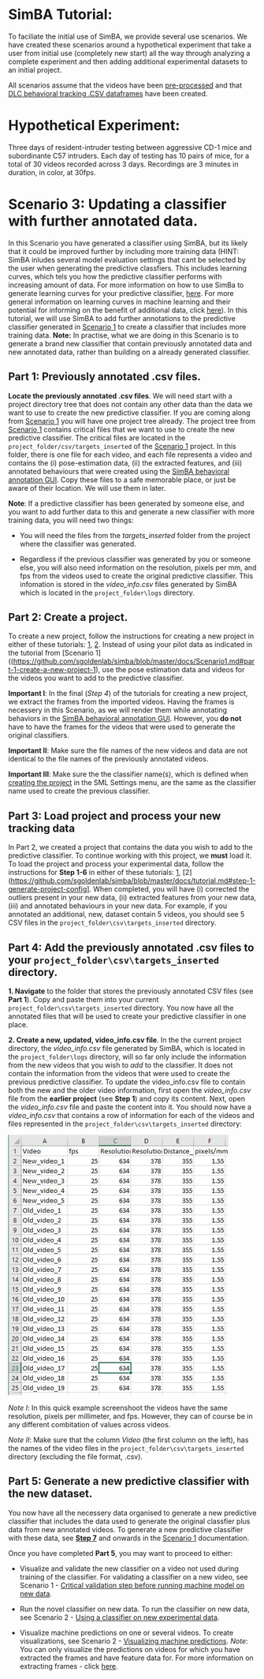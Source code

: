 # SimBA Tutorial:

To faciliate the initial use of SimBA, we provide several use scenarios. We have created these scenarios around a hypothetical experiment that take a user from initial use (completely new start) all the way through analyzing a complete experiment and then adding additional experimental datasets to an initial project.

All scenarios assume that the videos have been [pre-processed](https://github.com/sgoldenlab/simba/blob/master/docs/tutorial_process_videos.md) and that [DLC behavioral tracking .CSV dataframes](https://github.com/sgoldenlab/simba/blob/master/docs/Tutorial_DLC.md) have been created.

# **Hypothetical Experiment**:
Three days of resident-intruder testing between aggressive CD-1 mice and subordinante C57 intruders. Each day of testing has 10 pairs of mice, for a total of 30 videos recorded across 3 days. Recordings are 3 minutes in duration, in color, at 30fps.

# **Scenario 3**: Updating a classifier with further annotated data.
In this Scenario you have generated a classifier using SimBA, but its likely that it could be improved further by including more training data (HINT: SimBA inludes several model evaluation settings that cant be selected by the user when generating the predictive classfiers. This includes learning curves, which tels you how the predictive classifier performs with increasing amount of data. For more information on how to use SimBa to generate learning curves for your predictive classifier, [here](https://github.com/sgoldenlab/simba/blob/master/docs/Scenario1.md#step-7-train-machine-model). For more general information on learning curves in machine learning and their potential for informing on the benefit of additional data, click [here](https://scikit-learn.org/stable/auto_examples/model_selection/plot_learning_curve.html)). In this tutorial, we will use SimBA to add further annotations to the predictive classifier generated in [Scenario 1](https://github.com/sgoldenlab/simba/blob/master/docs/Scenario1.md) to create a classifier that includes more training data. **Note:** In practise, what we are doing in this Scenario is to generate a brand new classifier that contain previously annotated data and new annotated data, rather than building on a already generated classifier.   

## Part 1: Previously annotated .csv files. 

**Locate the previously annotated .csv files**. We will need start with a project directory tree that does not contain any other data than the data we want to use to create the new predictive classifier. If you are coming along from [Scenario 1](https://github.com/sgoldenlab/simba/edit/master/docs/Scenario1.md) you will have one project tree already. The project tree from [Scenario 1](https://github.com/sgoldenlab/simba/edit/master/docs/Scenario1.md) contains critical files that we want to use to create the new predictive classifier. The critical files are located in the `project_folder/csv/targets_inserted` of the [Scenario 1](https://github.com/sgoldenlab/simba/edit/master/docs/Scenario1.md) project. In this folder, there is one file for each video, and each file represents a video and contains the (i) pose-estimation data, (ii) the extracted features, and (iii) annotated behaviours that were created using the [SimBA behavioral annotation GUI](https://github.com/sgoldenlab/simba/blob/master/docs/Scenario1.md#step-6-label-behavior-ie-create-annotations-for-predictive-classifiers). Copy these files to a safe memorable place, or just be aware of their location. We will use them in later.

**Note**: If a predictive classifier has been generated by someone else, and you want to add further data to this and generate a new classifier with more training data, you will need two things:

- You will need the files from the *targets_inserted* folder from the project where the classifier was generated. 

- Regardless if the previous classifier was generated by you or someone else, you will also need information on the resolution, pixels per mm, and fps from the videos used to create the original predictive classifier. This infomation is stored in the *video_info.csv* files generated by SimBA which is located in the `project_folder\logs` directory.

## Part 2: Create a project. 

To create a new project, follow the instructions for creating a new project in either of these tutorials: [1](https://github.com/sgoldenlab/simba/blob/master/docs/Scenario1.md#part-1-create-a-new-project-1), [2](https://github.com/sgoldenlab/simba/blob/master/docs/tutorial.md#step-1-generate-project-config). Instead of using your pilot data as indicated in the tutorial from [Scenario 1]((https://github.com/sgoldenlab/simba/blob/master/docs/Scenario1.md#part-1-create-a-new-project-1), use the pose estimation data and videos for the videos you want to add to the predictive classifier. 

**Important I**: In the final (*Step 4*) of the tutorials for creating a new project, we extract the frames from the imported videos. Having the frames is necessery in this Scenario, as we will render them while annotating behaviors in the [SimBA behavioral annotation GUI](https://github.com/sgoldenlab/simba/blob/master/docs/Scenario1.md#step-6-label-behavior-ie-create-annotations-for-predictive-classifiers). However, you **do not** have to have the frames for the videos that were used to generate the original classifiers. 

**Important II**: Make sure the file names of the new videos and data are not identical to the file names of the previously annotated videos.  

**Important III**: Make sure the the classifier name(s), which is defined when [creating the project](https://github.com/sgoldenlab/simba/blob/master/docs/Scenario1.md#step-1-generate-project-config) in the SML Settings menu, are the same as the classifier name used to create the previous classifier. 

## Part 3: Load project and process your new tracking data

In Part 2, we created a project that contains the data you wish to add to the predictive classifier. To continue working with this project, we **must** load it. To load the project and process your experimental data, follow the instructions for **Step 1-6** in either of these tutorials: [1](https://github.com/sgoldenlab/simba/blob/master/docs/Scenario1.md#part-1-create-a-new-project-1), [2](https://github.com/sgoldenlab/simba/blob/master/docs/tutorial.md#step-1-generate-project-config]. When completed, you will have (i) corrected the outliers present in your new data, (ii) extracted features from your new data, (iii) and annotated behaviours in your new data. For example, if you annotated an additional, new, dataset contain 5 videos, you should see 5 CSV files in the  `project_folder\csv\targets_inserted` directory.

## Part 4: Add the previously annotated .csv files to your `project_folder\csv\targets_inserted` directory. 

**1. Navigate** to the folder that stores the previously annotated CSV files (see **Part 1**). Copy and paste them into your current `project_folder\csv\targets_inserted` directory. You now have all the annotated files that will be used to create your predictive classifier in one place. 

**2. Create a new, updated, video_info.csv file**. In the the current project directory, the *video_info.csv* file generated by SimBA,  which is located in the `project_folder\logs` directory, will so far only include the information from the new videos that you wish to *add* to the classifier. It does not contain the information from the videos that were used to create the previous predictive classifier. To update the video_info.csv file to contain both the new and the older video information, first open the *video_info.csv* file from the **earlier project** (see **Step 1**) and copy its content. Next, open the *video_info.csv* file and paste the content into it. You should now have a *video_info.csv* that contains a row of information for each of the videos and files represented in the `project_folder\csv\targets_inserted` directory:

![](/images/video_info.JPG "video_info")

*Note I*: In this quick example screenshoot the videos have the same resolution, pixels per millimeter, and fps. However, they can of course be in any different combitation of values across videos. 

*Note II*: Make sure that the column *Video* (the first column on the left), has the names of the video files in the `project_folder\csv\targets_inserted` directory (excluding the file format, .csv).    

## Part 5: Generate a new predictive classifier with the new dataset. 

You now have all the necessery data organised to generate a new predictive classifier that includes the data used to generate the original classfier plus data from new annotated videos. To generate a new predictive classifier with these data, see [**Step 7**](https://github.com/sgoldenlab/simba/blob/master/docs/Scenario1.md#step-7-train-machine-model) and onwards in the [Scenario 1](https://github.com/sgoldenlab/simba/blob/master/docs/Scenario1.md) documentation.

Once you have completed **Part 5**, you may want to proceed to either:

- Visualize and validate the new classifier on a video not used during training of the classifier. For validating a classifier on a new video, see Scenario 1 - [Critical validation step before running machine model on new data](https://github.com/sgoldenlab/simba/blob/master/docs/Scenario1.md#critical-validation-step-before-running-machine-model-on-new-data).

- Run the novel classifier on new data. To run the classifier on new data, see Scenario 2 - [Using a classifier on new experimental data](https://github.com/sgoldenlab/simba/blob/master/docs/Scenario2.md#scenario-2-using-a-classifier-on-new-experimental-data).

- Visualize machine predictions on one or several videos. To create visualizations, see Scenario 2 - [Visualizing machine predictions](https://github.com/sgoldenlab/simba/blob/master/docs/Scenario2.md#part-5--visualizing-machine-predictions). *Note*: You can only visualize the predictions on videos for which you have extracted the frames and have feature data for. For more information on extracting frames - click [here](https://github.com/sgoldenlab/simba/blob/master/docs/tutorial.md#step-4-extract-frames-into-project-folder).





